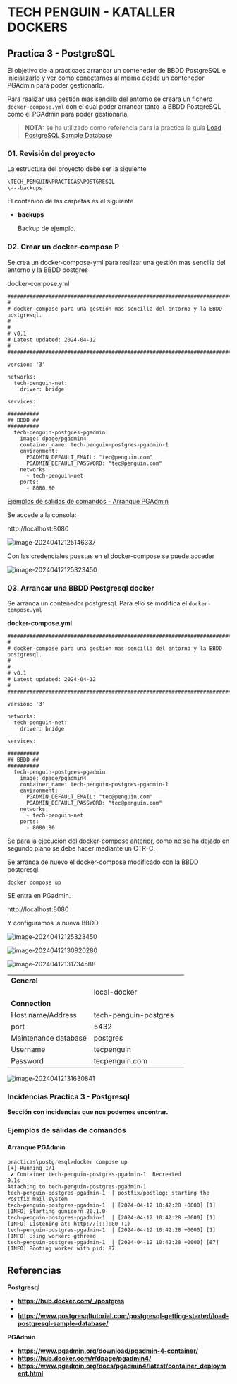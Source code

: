 # TECH PENGUIN - KATALLER DOCKERS





## Practica 3 - PostgreSQL



El objetivo de la prácticaes arrancar un contenedor de BBDD PostgreSQL e inicializarlo y ver como conectarnos al mismo desde un contenedor PGAdmin para poder gestionarlo.

Para realizar una gestión mas sencilla del entorno se creara un fichero `docker-compose.yml` con el cual poder arrancar tanto la BBDD PostgreSQL como el PGAdmin para poder gestionarla.



> **NOTA:** se ha utilizado como referencia para la practica la guía [Load PostgreSQL Sample Database](https://www.postgresqltutorial.com/postgresql-getting-started/load-postgresql-sample-database/) 



### 01. Revisión del proyecto

La estructura del proyecto debe ser la siguiente

```
\TECH_PENGUIN\PRACTICAS\POSTGRESQL
\---backups
```



El contenido de las carpetas es el siguiente

- **backups**

  Backup de ejemplo.



### 02. Crear un docker-compose P

Se crea un docker-compose-yml para realizar una gestión mas sencilla del entorno y la BBDD postgres

docker-compose.yml

```
#################################################################################
#
# docker-compose para una gestión mas sencilla del entorno y la BBDD postgresql.
#
#
# v0.1
# Latest updated: 2024-04-12
#
#################################################################################

version: '3'

networks:
  tech-penguin-net:
    driver: bridge

services:  
  
##########
## BBDD ##
##########
  tech-penguin-postgres-pgadmin:
    image: dpage/pgadmin4
    container_name: tech-penguin-postgres-pgadmin-1
    environment:
      PGADMIN_DEFAULT_EMAIL: "tec@penguin.com"
      PGADMIN_DEFAULT_PASSWORD: "tec@penguin.com"
    networks:
      - tech-penguin-net
    ports:
      - 8080:80
```



[Ejemplos de salidas de comandos - Arranque PGAdmin](#arranque-pgadmin)



Se accede a la consola:

http://localhost:8080



![image-20240412125146337](../../images/pgadmin_01.png)



Con las credenciales puestas en el docker-compose se puede acceder

![image-20240412125323450](../../images/pgadmin_02.png)





### 03. Arrancar una BBDD Postgresql docker

Se arranca un contenedor postgresql. Para ello se modifica el `docker-compose.yml`

**docker-compose.yml**

```
#################################################################################
#
# docker-compose para una gestión mas sencilla del entorno y la BBDD postgresql.
#
#
# v0.1
# Latest updated: 2024-04-12
#
#################################################################################

version: '3'

networks:
  tech-penguin-net:
    driver: bridge

services:  
  
##########
## BBDD ##
##########
  tech-penguin-postgres-pgadmin:
    image: dpage/pgadmin4
    container_name: tech-penguin-postgres-pgadmin-1
    environment:
      PGADMIN_DEFAULT_EMAIL: "tec@penguin.com"
      PGADMIN_DEFAULT_PASSWORD: "tec@penguin.com"
    networks:
      - tech-penguin-net
    ports:
      - 8080:80
```



Se para la ejecución del docker-compose anterior, como no se ha dejado en segundo plano se debe hacer mediante un CTR-C.



Se arranca de nuevo el docker-compose modificado con la BBDD postgresql.

```
docker compose up
```



SE entra en PGadmin.

http://localhost:8080

Y configuramos la nueva BBDD

![image-20240412125323450](../../images/pgadmin_03.png)





![image-20240412130920280](../../images/pgadmin_04.png)





![image-20240412131734588](../../images/pgadmin_05.png)



|                      |                       |      |
| -------------------- | --------------------- | ---- |
| **General**          |                       |      |
|                      | local-docker          |      |
| **Connection**       |                       |      |
| Host name/Address    | tech-penguin-postgres |      |
| port                 | 5432                  |      |
| Maintenance database | postgres              |      |
| Username             | tecpenguin            |      |
| Password             | tecpenguin.com        |      |





![image-20240412131630841](../../images/pgadmin_06.png)

















### **Incidencias Practica 3 - Postgresql**

**Sección con incidencias que nos podemos encontrar.**





### **Ejemplos de salidas de comandos**





#### **Arranque PGAdmin**

```
practicas\postgresql>docker compose up
[+] Running 1/1
 ✔ Container tech-penguin-postgres-pgadmin-1  Recreated                                                                                                                                                                                 0.1s
Attaching to tech-penguin-postgres-pgadmin-1
tech-penguin-postgres-pgadmin-1  | postfix/postlog: starting the Postfix mail system
tech-penguin-postgres-pgadmin-1  | [2024-04-12 10:42:28 +0000] [1] [INFO] Starting gunicorn 20.1.0
tech-penguin-postgres-pgadmin-1  | [2024-04-12 10:42:28 +0000] [1] [INFO] Listening at: http://[::]:80 (1)
tech-penguin-postgres-pgadmin-1  | [2024-04-12 10:42:28 +0000] [1] [INFO] Using worker: gthread
tech-penguin-postgres-pgadmin-1  | [2024-04-12 10:42:28 +0000] [87] [INFO] Booting worker with pid: 87
```






## **Referencias**



**Postgresql**

- **https://hub.docker.com/_/postgres**
- 
- **https://www.postgresqltutorial.com/postgresql-getting-started/load-postgresql-sample-database/**



**PGAdmin**

- **https://www.pgadmin.org/download/pgadmin-4-container/**
- **https://hub.docker.com/r/dpage/pgadmin4/**
- **https://www.pgadmin.org/docs/pgadmin4/latest/container_deployment.html**